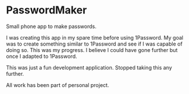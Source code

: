 # PasswordMaker


Small phone app to make passwords. 

I was creating this app in my spare time before using 1Password. My goal was to create something similar to 1Password and see if I was capable of doing so. This was my progress. I believe I could have gone further but once I adapted to 1Password.

This was just a fun development application. Stopped taking this any further. 

All work has been part of personal project. 


 
